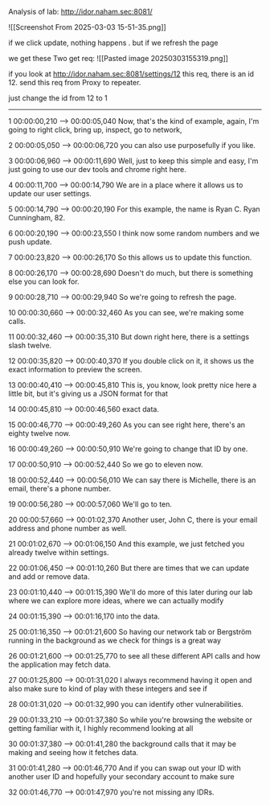 Analysis of lab: http://idor.naham.sec:8081/

![[Screenshot From 2025-03-03 15-51-35.png]]

if we click update, nothing happens .
but if we refresh the page 

we get these Two get req:
![[Pasted image 20250303155319.png]]

if you look at  http://idor.naham.sec:8081/settings/12   this req,  there is an id 12.
send this req from Proxy to repeater.

just change the id from 12 to 1 

---

1
00:00:00,210 --> 00:00:05,040
Now, that's the kind of example, again, I'm going to right click, bring up, inspect, go to network,

2
00:00:05,050 --> 00:00:06,720
you can also use purposefully if you like.

3
00:00:06,960 --> 00:00:11,690
Well, just to keep this simple and easy, I'm just going to use our dev tools and chrome right here.

4
00:00:11,700 --> 00:00:14,790
We are in a place where it allows us to update our user settings.

5
00:00:14,790 --> 00:00:20,190
For this example, the name is Ryan C. Ryan Cunningham, 82.

6
00:00:20,190 --> 00:00:23,550
I think now some random numbers and we push update.

7
00:00:23,820 --> 00:00:26,170
So this allows us to update this function.

8
00:00:26,170 --> 00:00:28,690
Doesn't do much, but there is something else you can look for.

9
00:00:28,710 --> 00:00:29,940
So we're going to refresh the page.

10
00:00:30,660 --> 00:00:32,460
As you can see, we're making some calls.

11
00:00:32,460 --> 00:00:35,310
But down right here, there is a settings slash twelve.

12
00:00:35,820 --> 00:00:40,370
If you double click on it, it shows us the exact information to preview the screen.

13
00:00:40,410 --> 00:00:45,810
This is, you know, look pretty nice here a little bit, but it's giving us a JSON format for that

14
00:00:45,810 --> 00:00:46,560
exact data.

15
00:00:46,770 --> 00:00:49,260
As you can see right here, there's an eighty twelve now.

16
00:00:49,260 --> 00:00:50,910
We're going to change that ID by one.

17
00:00:50,910 --> 00:00:52,440
So we go to eleven now.

18
00:00:52,440 --> 00:00:56,010
We can say there is Michelle, there is an email, there's a phone number.

19
00:00:56,280 --> 00:00:57,060
We'll go to ten.

20
00:00:57,660 --> 00:01:02,370
Another user, John C, there is your email address and phone number as well.

21
00:01:02,670 --> 00:01:06,150
And this example, we just fetched you already twelve within settings.

22
00:01:06,450 --> 00:01:10,260
But there are times that we can update and add or remove data.

23
00:01:10,440 --> 00:01:15,390
We'll do more of this later during our lab where we can explore more ideas, where we can actually modify

24
00:01:15,390 --> 00:01:16,170
into the data.

25
00:01:16,350 --> 00:01:21,600
So having our network tab or Bergström running in the background as we check for things is a great way

26
00:01:21,600 --> 00:01:25,770
to see all these different API calls and how the application may fetch data.

27
00:01:25,800 --> 00:01:31,020
I always recommend having it open and also make sure to kind of play with these integers and see if

28
00:01:31,020 --> 00:01:32,990
you can identify other vulnerabilities.

29
00:01:33,210 --> 00:01:37,380
So while you're browsing the website or getting familiar with it, I highly recommend looking at all

30
00:01:37,380 --> 00:01:41,280
the background calls that it may be making and seeing how it fetches data.

31
00:01:41,280 --> 00:01:46,770
And if you can swap out your ID with another user ID and hopefully your secondary account to make sure

32
00:01:46,770 --> 00:01:47,970
you're not missing any IDRs.